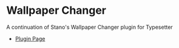 # Wallpaper Changer
A continuation of Stano's Wallpaper Changer plugin for Typesetter
* [Plugin Page](http://www.typesettercms.com/Plugins/162_Wallpaper_Changer)
